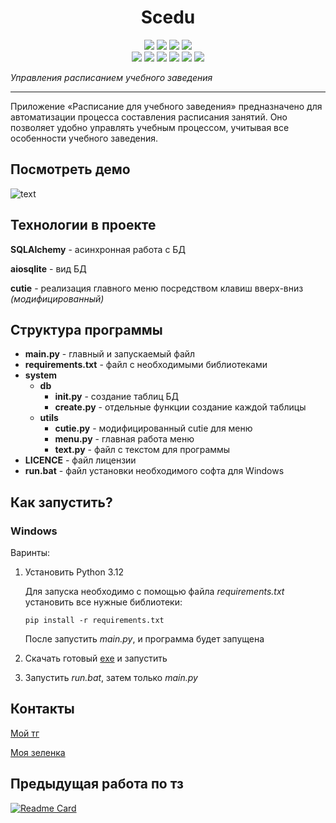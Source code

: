 <h1 align="center">Scedu</h1>
<p align="center">

<img src="https://img.shields.io/github/languages/top/keyfawn/scedu">
<img src="https://img.shields.io/github/license/keyfawn/scedu">
<img src="https://img.shields.io/github/v/release/keyfawn/scedu">
<img src="https://img.shields.io/github/watchers/keyfawn/scedu">
<br>
<img src="https://img.shields.io/badge/sqlite-%2307405e.svg?style=for-the-badge&logo=sqlite&logoColor=white">
<img src="https://img.shields.io/badge/pycharm-143?style=for-the-badge&logo=pycharm&logoColor=black&color=black&labelColor=green">
<img src="https://img.shields.io/badge/python-3670A0?style=for-the-badge&logo=python&logoColor=ffdd54">
<img src="https://img.shields.io/badge/Fedora-294172?style=for-the-badge&logo=fedora&logoColor=white">
<img src="https://img.shields.io/badge/Windows%2011-%230079d5.svg?style=for-the-badge&logo=Windows%2011&logoColor=white">
<a href="https://l3ssol3g.t.me/"><img src="https://img.shields.io/badge/Telegram-2CA5E0?style=for-the-badge&logo=telegram&logoColor=white"></a>

_Управления расписанием учебного заведения_

---

Приложение «Расписание для учебного заведения» предназначено для автоматизации процесса составления расписания занятий. Оно позволяет удобно управлять учебным процессом, учитывая все особенности учебного заведения.

## Посмотреть демо
![text](https://i.imgur.com/8m1vD2G.gif)

## Технологии в проекте
**SQLAlchemy** - асинхронная работа с БД

**aiosqlite** - вид БД

**cutie** - реализация главного меню посредством клавиш вверх-вниз _(модифицированный)_

## Структура программы
- **main.py** - главный и запускаемый файл
- **requirements.txt** - файл с необходимыми библиотеками
- **system**
  - **db**
    - **__init__.py** - создание таблиц БД
    - **create.py** - отдельные функции создание каждой таблицы
  - **utils**
    - **cutie.py** - модифицированный cutie для меню
    - **menu.py** - главная работа меню
    - **text.py** - файл с текстом для программы
- **LICENCE** - файл лицензии
- **run.bat** - файл установки необходимого софта для Windows

## Как запустить?
### Windows
Варинты:
1. Установить Python 3.12

   Для запуска необходимо с помощью файла *requirements.txt* установить все нужные библиотеки:
   
   ```pip install -r requirements.txt```

   После запустить *main.py*, и программа будет запущена
2. Скачать готовый [exe](https://github.com/keyfawn/Scedu/releases/tag/v1.0.0) и запустить
3. Запустить *run.bat*, затем только *main.py*

## Контакты
[Мой тг](https://l3ssol3g.t.me/)

[Моя зеленка](https://lolz.live/l3ssol3g/)

## Предыдущая работа по тз

[![Readme Card](https://github-readme-stats.vercel.app/api/pin/?username=keyfawn&repo=bookery)](https://github.com/anuraghazra/github-readme-stats)
</p>
